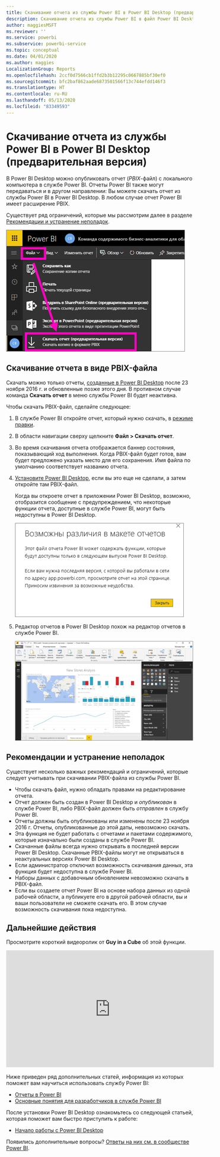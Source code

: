 ```yaml
---
title: Скачивание отчета из службы Power BI в Power BI Desktop (предварительная версия)
description: Скачивание отчета из службы Power BI в файл Power BI Desktop
author: maggiesMSFT
ms.reviewer: ''
ms.service: powerbi
ms.subservice: powerbi-service
ms.topic: conceptual
ms.date: 04/01/2020
ms.author: maggies
LocalizationGroup: Reports
ms.openlocfilehash: 2ccf0d7566cb1ffd2b3b12295c0667885bf30ef0
ms.sourcegitcommit: bfc2baf862aade6873501566f13c744efdd146f3
ms.translationtype: HT
ms.contentlocale: ru-RU
ms.lasthandoff: 05/13/2020
ms.locfileid: "83349593"
---
```

# <a name="download-a-report-from-the-power-bi-service-to-power-bi-desktop-preview"></a>Скачивание отчета из службы Power BI в Power BI Desktop (предварительная версия)
В Power BI Desktop можно опубликовать отчет (*PBIX*-файл) с локального компьютера в службе Power BI. Отчеты Power BI также могут передаваться и в другом направлении: Вы можете скачать отчет из службы Power BI в Power BI Desktop. В любом случае отчет Power BI имеет расширение PBIX.

Существует ряд ограничений, которые мы рассмотрим далее в разделе [Рекомендации и устранение неполадок](#considerations-and-troubleshooting).

![Раскрывающийся список "Файл"](media/service-export-to-pbix/power-bi-file-export.png)

## <a name="download-the-report-as-a-pbix-file"></a>Скачивание отчета в виде PBIX-файла

Скачать можно только отчеты, [созданные в Power BI Desktop](/learn/modules/publish-share-power-bi/2-publish-reports) после 23 ноября 2016 г. и обновленные позже этого дня. В противном случае команда **Скачать отчет** в меню службы Power BI будет неактивна.

Чтобы скачать PBIX-файл, сделайте следующее:

1. В службе Power BI откройте отчет, который нужно скачать, в [режиме правки](https://docs.microsoft.com/power-bi/service-interact-with-a-report-in-editing-view).

2. В области навигации сверху щелкните **Файл > Скачать отчет**.
   
3. Во время скачивания отчета отображается баннер состояния, показывающий ход выполнения. Когда PBIX-файл будет готов, вам будет предложено указать место для его сохранения. Имя файла по умолчанию соответствует названию отчета.
   
4. [Установите Power BI Desktop](../fundamentals/desktop-get-the-desktop.md), если вы это еще не сделали, а затем откройте там PBIX-файл.
   
    Когда вы откроете отчет в приложении Power BI Desktop, возможно, отобразится сообщение с предупреждением, что некоторые функции отчета, доступные в службе Power BI, могут быть недоступны в Power BI Desktop.
   
    ![Диалоговое окно с предупреждением](media/service-export-to-pbix/power-bi-export-to-pbix_2.png)

5. Редактор отчетов в Power BI Desktop похож на редактор отчетов в службе Power BI.  
   
    ![Редактор отчетов Power BI Desktop](media/service-export-to-pbix/power-bi-desktop.png)

## <a name="considerations-and-troubleshooting"></a>Рекомендации и устранение неполадок
Существует несколько важных рекомендаций и ограничений, которые следует учитывать при скачивании PBIX-файла из службы Power BI.

* Чтобы скачать файл, нужно обладать правами на редактирование отчета.
* Отчет должен быть создан в Power BI Desktop и *опубликован* в службе Power BI, либо PBIX-файл должен быть *отправлен* в службу Power BI.
* Отчеты должны быть опубликованы или изменены после 23 ноября 2016 г. Отчеты, опубликованные до этой даты, невозможно скачать.
* Эта функция не будет работать с отчетами и пакетами содержимого, которые изначально были созданы в службе Power BI.
* Скачанные файлы всегда нужно открывать в последней версии Power BI Desktop. Скачанные PBIX-файлы могут не открываться в неактуальных версиях Power BI Desktop.
* Если администратор отключил возможность скачивания данных, эта функция будет недоступна в службе Power BI.
* Наборы данных с добавочным обновлением невозможно скачать в PBIX-файл.
* Если вы создаете отчет Power BI на основе набора данных из одной рабочей области, а публикуете его в другой рабочей области, вы и ваши пользователи не сможете скачать его. В этом случае возможность скачивания пока недоступна.

## <a name="next-steps"></a>Дальнейшие действия
Просмотрите короткий видеоролик от **Guy in a Cube** об этой функции.

<iframe width="560" height="315" src="https://www.youtube.com/embed/ymWqU5jiUl0" frameborder="0" allowfullscreen></iframe>

Ниже приведен ряд дополнительных статей, информация из которых поможет вам научиться использовать службу Power BI:

* [Отчеты в Power BI](../consumer/end-user-reports.md)
* [Основные понятия для разработчиков в службе Power BI](../fundamentals/service-basic-concepts.md)

После установки Power BI Desktop ознакомьтесь со следующей статьей, которая поможет вам быстро приступить к работе:

* [Начало работы с Power BI Desktop](../fundamentals/desktop-getting-started.md)

Появились дополнительные вопросы? [Ответы на них см. в сообществе Power BI](https://community.powerbi.com/).
